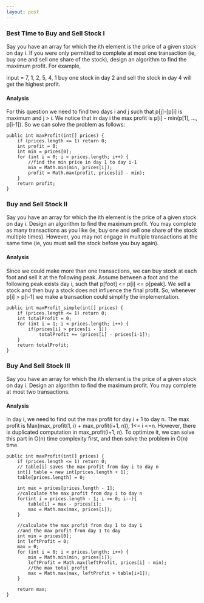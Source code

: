 ```yaml
---
layout: post
---
```


### Best Time to Buy and Sell Stock I

Say you have an array for which the ith element is the price of a given stock on day i. If you were only permitted to complete at most one transaction (ie, buy one and sell one share of the stock), design an algorithm to find the maximum profit. For example,

input = 7, 1, 2, 5, 4, 1
buy one stock in day 2 and sell the stock in day 4 
will get the highest profit.

#### Analysis

For this question we need to find two days i and j such that p[j]-[p[i] is maximum and j > i.
We notice that in day i the max profit is p[i] - min(p[1], ..., p[i-1]). So we can solve the problem as follows:

```
public int maxProfit(int[] prices) {
    if (prices.length <= 1) return 0;
    int profit = 0;
    int min = prices[0];
    for (int i = 0; i < prices.length; i++) {
        //find the min price in day 1 to day i-1
        min = Math.min(min, prices[i]);
        profit = Math.max(profit, prices[i] - min);
    }
    return profit;
}
```

### Buy and Sell Stock II

Say you have an array for which the ith element is the price of a given stock on day i. 
Design an algorithm to find the maximum profit. You may complete as many transactions as 
you like (ie, buy one and sell one share of the stock multiple times). However, you may 
not engage in multiple transactions at the same time (ie, you must sell the stock before you buy again).

#### Analysis

Since we could make more than one transactions, we can buy stock at each foot and sell it at the following peak.
Assume between a foot and the following peak exists day i, such that p[foot] <= p[i] <= p[peak]. We sell a stock 
and then buy a stock does not influence the final profit. So, whenever p[i] > p[i-1] we make a transaction could 
simplify the implementation.

```
public int maxProfit_simple(int[] prices) {
    if (prices.length <= 1) return 0;
    int totalProfit = 0;
    for (int i = 1; i < prices.length; i++) {
        if(prices[i] > prices[i - 1])
            totalProfit += (prices[i] - prices[i-1]);
    }
    return totalProfit;
}
```

### Buy And Sell Stock III

Say you have an array for which the ith element is the price of a given stock on day i. Design an algorithm 
to find the maximum profit. You may complete at most two transactions.

#### Analysis

In day i, we need to find out the max profit for day i + 1 to day n. The max profit is 
Max(max_profit(1, i) + max_profit(i+1, n)), 1<= i <=n. 
However, there is duplicated computation in max_profit(i+1, n). To optimize it, we can 
solve this part in O(n) time complexity first, and then solve the problem in O(n) time.

```
public int maxProfit(int[] prices) {
    if (prices.length <= 1) return 0;
    // table[i] saves the max profit from day i to day n
    int[] table = new int[prices.length + 1];
    table[prices.length] = 0;
        
    int max = prices[prices.length - 1];
    //calculate the max profit from day i to day n
    for(int i = prices.length - 1; i >= 0; i--){
        table[i] = max - prices[i];
        max = Math.max(max, prices[i]);
    }
    
    //calculate the max profit from day 1 to day i
    //and the max profit from day 1 to day 
    int min = prices[0];
    int leftProfit = 0;
    max = 0;
    for (int i = 0; i < prices.length; i++) {
        min = Math.min(min, prices[i]);
        leftProfit = Math.max(leftProfit, prices[i] - min);
        //the max total profit
        max = Math.max(max, leftProfit + table[i+1]);
    }
        
    return max;
}
```
